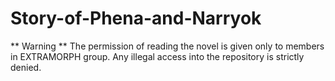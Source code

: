 # Story-of-Phena-and-Narryok
** Warning **
The permission of reading the novel is given only to members in EXTRAMORPH group.
Any illegal access into the repository is strictly denied. 
